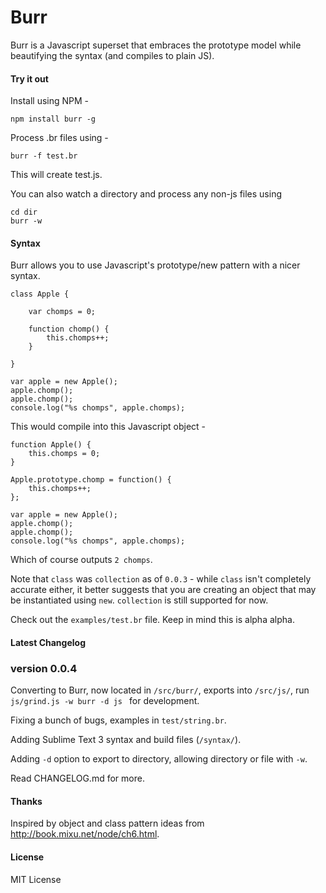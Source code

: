 Burr
====

Burr is a Javascript superset that embraces the prototype model while beautifying the syntax (and compiles to plain JS). 

#### Try it out 

Install using NPM - 

	npm install burr -g 
	
Process .br files using - 

	burr -f test.br
	
This will create test.js. 

You can also watch a directory and process any non-js files using 

	cd dir
	burr -w

#### Syntax 

Burr allows you to use Javascript's prototype/new pattern with a nicer syntax. 

	class Apple {
	
		var chomps = 0;
	
		function chomp() {
			this.chomps++;
		}
	
	}

	var apple = new Apple();
	apple.chomp();
	apple.chomp();
	console.log("%s chomps", apple.chomps);

This would compile into this Javascript object - 

	function Apple() {
		this.chomps = 0;
	}
	
	Apple.prototype.chomp = function() {
		this.chomps++;
	};
	
	var apple = new Apple();
	apple.chomp();
	apple.chomp();
	console.log("%s chomps", apple.chomps);

Which of course outputs `2 chomps`. 

Note that `class` was `collection` as of `0.0.3` - while `class` isn't completely accurate either, it better suggests that you are creating an object that may be instantiated using `new`. `collection` is still supported for now. 

Check out the `examples/test.br` file. Keep in mind this is alpha alpha.

#### Latest Changelog
### version 0.0.4
Converting to Burr, now located in `/src/burr/`, exports into `/src/js/`, run `js/grind.js -w burr -d js ` for development. 

Fixing a bunch of bugs, examples in `test/string.br`. 

Adding Sublime Text 3 syntax and build files (`/syntax/`). 

Adding `-d` option to export to directory, allowing directory or file with `-w`.

Read CHANGELOG.md for more.

#### Thanks
Inspired by object and class pattern ideas from http://book.mixu.net/node/ch6.html.

#### License
MIT License
